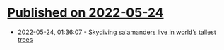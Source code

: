 # [Published on 2022-05-24](index.md)

* [2022-05-24, 01:36:07](https://news.ycombinator.com/item?id=31487044) - [Skydiving salamanders live in world’s tallest trees](https://news.berkeley.edu/2022/05/23/skydiving-salamanders-live-in-worlds-tallest-trees/)

